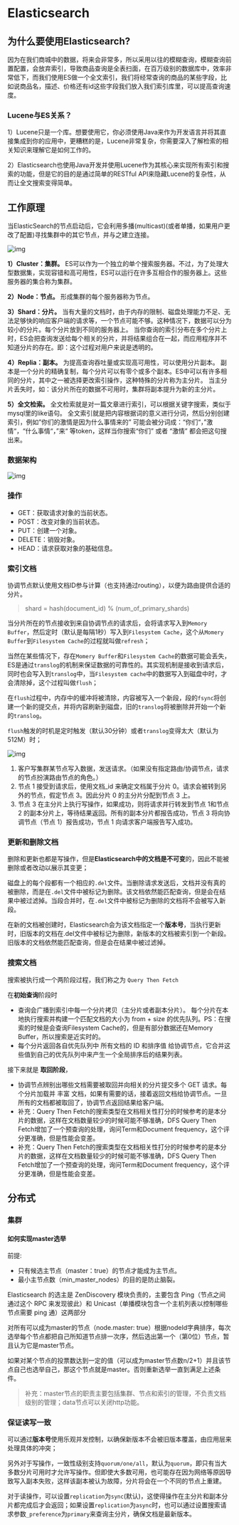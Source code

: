 # Elasticsearch

## 为什么要使用Elasticsearch?

因为在我们商城中的数据，将来会非常多，所以采用以往的模糊查询，模糊查询前置配置，会放弃索引，导致商品查询是全表扫面，在百万级别的数据库中，效率非常低下，而我们使用ES做一个全文索引，我们将经常查询的商品的某些字段，比如说商品名，描述、价格还有id这些字段我们放入我们索引库里，可以提高查询速度。

### Lucene与ES关系？

1）Lucene只是一个库。想要使用它，你必须使用Java来作为开发语言并将其直接集成到你的应用中，更糟糕的是，Lucene非常复杂，你需要深入了解检索的相关知识来理解它是如何工作的。

2）Elasticsearch也使用Java开发并使用Lucene作为其核心来实现所有索引和搜索的功能，但是它的目的是通过简单的RESTful API来隐藏Lucene的复杂性，从而让全文搜索变得简单。



## 工作原理

当ElasticSearch的节点启动后，它会利用多播(multicast)(或者单播，如果用户更改了配置)寻找集群中的其它节点，并与之建立连接。

![img](https://img2018.cnblogs.com/blog/1415794/201907/1415794-20190707135454295-1099784154.png)

**1）Cluster：集群。**
ES可以作为一个独立的单个搜索服务器。不过，为了处理大型数据集，实现容错和高可用性，ES可以运行在许多互相合作的服务器上。这些服务器的集合称为集群。

**2）Node：节点。**
形成集群的每个服务器称为节点。

**3）Shard：分片。**
当有大量的文档时，由于内存的限制、磁盘处理能力不足、无法足够快的响应客户端的请求等，一个节点可能不够。这种情况下，数据可以分为较小的分片。每个分片放到不同的服务器上。
当你查询的索引分布在多个分片上时，ES会把查询发送给每个相关的分片，并将结果组合在一起，而应用程序并不知道分片的存在。即：这个过程对用户来说是透明的。

**4）Replia：副本。**
为提高查询吞吐量或实现高可用性，可以使用分片副本。
副本是一个分片的精确复制，每个分片可以有零个或多个副本。ES中可以有许多相同的分片，其中之一被选择更改索引操作，这种特殊的分片称为主分片。
当主分片丢失时，如：该分片所在的数据不可用时，集群将副本提升为新的主分片。

**5）全文检索。**
全文检索就是对一篇文章进行索引，可以根据关键字搜索，类似于mysql里的like语句。
全文索引就是把内容根据词的意义进行分词，然后分别创建索引，例如”你们的激情是因为什么事情来的” 可能会被分词成：“你们“，”激情“，“什么事情“，”来“ 等token，这样当你搜索“你们” 或者 “激情” 都会把这句搜出来。

### 数据架构

![img](https://img2018.cnblogs.com/blog/1415794/201907/1415794-20190707135543339-1661164577.png)



### 操作

+ GET：获取请求对象的当前状态。 
+ POST：改变对象的当前状态。 
+ PUT：创建一个对象。 
+ DELETE：销毁对象。 
+ HEAD：请求获取对象的基础信息。



### 索引文档

协调节点默认使用文档ID参与计算（也支持通过routing），以便为路由提供合适的分片。

> shard = hash(document_id) % (num_of_primary_shards)

当分片所在的节点接收到来自协调节点的请求后，会将请求写入到`Memory Buffer`，然后定时（默认是每隔1秒）写入到`Filesystem Cache`，这个从`Momery Buffer`到`Filesystem Cache`的过程就叫做`refresh`；

当然在某些情况下，存在`Momery Buffer`和`Filesystem Cache`的数据可能会丢失，ES是通过`translog`的机制来保证数据的可靠性的。其实现机制是接收到请求后，同时也会写入到`translog`中，当`Filesystem cache`中的数据写入到磁盘中时，才会清除掉，这个过程叫做`flush`；

在`flush`过程中，内存中的缓冲将被清除，内容被写入一个新段，段的`fsync`将创建一个新的提交点，并将内容刷新到磁盘，旧的`translog`将被删除并开始一个新的`translog`。

`flush`触发的时机是定时触发（默认30分钟）或者`translog`变得太大（默认为512M）时；

![img](https://upload-images.jianshu.io/upload_images/18688925-25f85761aa023d34.jpg?imageMogr2/auto-orient/strip|imageView2/2/w/558/format/webp)

1. 客户写集群某节点写入数据，发送请求。（如果没有指定路由/协调节点，请求的节点扮演路由节点的角色。）
2. 节点 1 接受到请求后，使用文档_id 来确定文档属于分片 0。请求会被转到另外的节点，假定节点 3。因此分片 0 的主分片分配到节点 3 上。
3. 节点 3 在主分片上执行写操作，如果成功，则将请求并行转发到节点 1和节点 2 的副本分片上，等待结果返回。所有的副本分片都报告成功，节点 3 将向协调节点（节点 1）报告成功，节点 1 向请求客户端报告写入成功。

### 更新和删除文档

删除和更新也都是写操作，但是**Elasticsearch中的文档是不可变**的，因此不能被删除或者改动以展示其变更；

磁盘上的每个段都有一个相应的`.del`文件。当删除请求发送后，文档并没有真的被删除，而是在`.del`文件中被标记为删除。该文档依然能匹配查询，但是会在结果中被过滤掉。当段合并时，在`.del`文件中被标记为删除的文档将不会被写入新段。

在新的文档被创建时，Elasticsearch会为该文档指定一个**版本号**，当执行更新时，旧版本的文档在.del文件中被标记为删除，新版本的文档被索引到一个新段。旧版本的文档依然能匹配查询，但是会在结果中被过滤掉。

### 搜索文档

搜索被执行成一个两阶段过程，我们称之为 `Query Then Fetch`

在**初始查询**阶段时

+ 查询会广播到索引中每一个分片拷贝（主分片或者副本分片）。 每个分片在本地执行搜索并构建一个匹配文档的大小为 from + size 的优先队列。PS：在搜索的时候是会查询Filesystem Cache的，但是有部分数据还在Memory Buffer，所以搜索是近实时的。
+ 每个分片返回各自优先队列中 所有文档的 ID 和排序值 给协调节点，它合并这些值到自己的优先队列中来产生一个全局排序后的结果列表。

接下来就是 **取回阶段**，

+ 协调节点辨别出哪些文档需要被取回并向相关的分片提交多个 GET 请求。每个分片加载并 丰富 文档，如果有需要的话，接着返回文档给协调节点。一旦所有的文档都被取回了，协调节点返回结果给客户端。
+ 补充：Query Then Fetch的搜索类型在文档相关性打分的时候参考的是本分片的数据，这样在文档数量较少的时候可能不够准确，DFS Query Then Fetch增加了一个预查询的处理，询问Term和Document frequency，这个评分更准确，但是性能会变差。
+ 补充：Query Then Fetch的搜索类型在文档相关性打分的时候参考的是本分片的数据，这样在文档数量较少的时候可能不够准确，DFS Query Then Fetch增加了一个预查询的处理，询问Term和Document frequency，这个评分更准确，但是性能会变差。

## 分布式

### 集群

#### 如何实现master选举

前提:

+ 只有候选主节点（master：true）的节点才能成为主节点。
+ 最小主节点数（min_master_nodes）的目的是防止脑裂。

 

Elasticsearch 的选主是 ZenDiscovery 模块负责的，主要包含 Ping（节点之间通过这个 RPC 来发现彼此）和 Unicast（单播模块包含一个主机列表以控制哪些节点需要 ping 通）这两部分



对所有可以成为master的节点（node.master: true）根据nodeId字典排序，每次选举每个节点都把自己所知道节点排一次序，然后选出第一个（第0位）节点，暂且认为它是master节点。

如果对某个节点的投票数达到一定的值（可以成为master节点数n/2+1）并且该节点自己也选举自己，那这个节点就是master。否则重新选举一直到满足上述条件。

> 补充：master节点的职责主要包括集群、节点和索引的管理，不负责文档级别的管理；data节点可以关闭http功能。



### 保证读写一致

可以通过**版本号**使用乐观并发控制，以确保新版本不会被旧版本覆盖，由应用层来处理具体的冲突；

另外对于写操作，一致性级别支持`quorum/one/all`，默认为`quorum`，即只有当大多数分片可用时才允许写操作。但即使大多数可用，也可能存在因为网络等原因导致写入副本失败，这样该副本被认为故障，分片将会在一个不同的节点上重建。

对于读操作，可以设置`replication`为`sync`(默认)，这使得操作在主分片和副本分片都完成后才会返回；如果设置`replication`为`async`时，也可以通过设置搜索请求参数`_preference`为`primary`来查询主分片，确保文档是最新版本。

